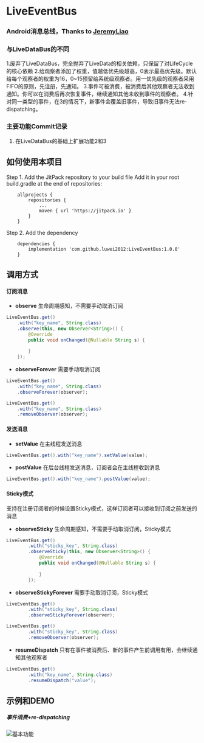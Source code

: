 # LiveEventBus

### Android消息总线，Thanks to [JeremyLiao](https://github.com/JeremyLiao/LiveDataBus/blob/master/live-data-bus/livedatabus/src/main/java/com/jeremyliao/livedatabus/LiveDataBus.java)

### 与LiveDataBus的不同
1.废弃了LiveDataBus，完全抛弃了LiveData的相关依赖，只保留了对LifeCycle的核心依赖
2.给观察者添加了权重，值越低优先级越高，0表示最高优先级。默认给每个观察者的权重为16，0~15预留给系统级观察者。用一优先级的观察者采用FIFO的原则，先注册，先通知。
3.事件可被消费，被消费后其他观察者无法收到通知。你可以在消费后再次恢复事件，继续通知其他未收到事件的观察者。
4.针对同一类型的事件，在3的情况下，新事件会覆盖旧事件，导致旧事件无法re-dispatching。

### 主要功能Commit记录
1. 在LiveDataBus的基础上扩展功能2和3

## 如何使用本项目
Step 1. Add the JitPack repository to your build file
Add it in your root build.gradle at the end of repositories:
```
	allprojects {
		repositories {
			...
			maven { url 'https://jitpack.io' }
		}
	}
```

Step 2. Add the dependency
```
	dependencies {
		implementation 'com.github.luwei2012:LiveEventBus:1.0.0'
	}
```

## 调用方式

#### 订阅消息
- **observe**
生命周期感知，不需要手动取消订阅

```java
LiveEventBus.get()
	.with("key_name", String.class)
	.observe(this, new Observer<String>() {
	    @Override
	    public void onChanged(@Nullable String s) {
	       
	    }
	});
```
- **observeForever**
需要手动取消订阅

```java
LiveEventBus.get()
	.with("key_name", String.class)
	.observeForever(observer);
```

```java
LiveEventBus.get()
	.with("key_name", String.class)
	.removeObserver(observer);
```

#### 发送消息
- **setValue**
在主线程发送消息
```java
LiveEventBus.get().with("key_name").setValue(value);
```
- **postValue**
在后台线程发送消息，订阅者会在主线程收到消息
```java
LiveEventBus.get().with("key_name").postValue(value);
```
#### Sticky模式
支持在注册订阅者的时候设置Sticky模式，这样订阅者可以接收到订阅之前发送的消息

- **observeSticky**
生命周期感知，不需要手动取消订阅，Sticky模式

```java
LiveEventBus.get()
        .with("sticky_key", String.class)
        .observeSticky(this, new Observer<String>() {
            @Override
            public void onChanged(@Nullable String s) {
             
            }
        });
```
- **observeStickyForever**
需要手动取消订阅，Sticky模式

```java
LiveEventBus.get()
        .with("sticky_key", String.class)
        .observeStickyForever(observer);
```

```java
LiveEventBus.get()
        .with("sticky_key", String.class)
        .removeObserver(observer);
```

- **resumeDispatch**
只有在事件被消费后、新的事件产生前调用有用，会继续通知其他观察者

```java
LiveEventBus.get()
        .with("key_name", String.class)
        .resumeDispatch("value");
```

## 示例和DEMO

##### 事件消费+re-dispatching
![基本功能](https://github.com/luwei2012/LiveEventBus/tree/master/images/img1.gif)
 






